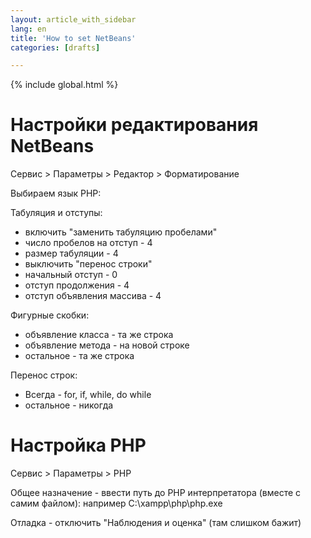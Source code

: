 ```yaml
---
layout: article_with_sidebar
lang: en
title: 'How to set NetBeans'
categories: [drafts]

---
```


{% include global.html %}

# Настройки редактирования NetBeans

Сервис > Параметры > Редактор > Форматирование

Выбираем язык PHP:

Табуляция и отступы:

*   включить "заменить табуляцию пробелами"
*   число пробелов на отступ - 4
*   размер табуляции - 4
*   выключить "перенос строки"
*   начальный отступ - 0
*   отступ продолжения - 4
*   отступ объявления массива - 4

Фигурные скобки:

*   объявление класса - та же строка
*   объявление метода - на новой строке
*   остальное - та же строка

Перенос строк:

*   Всегда - for, if, while, do while
*   остальное - никогда

# Настройка PHP

Сервис > Параметры > PHP

Общее назначение - ввести путь до PHP интерпретатора (вместе с самим файлом): например C:\xampp\php\php.exe

Отладка - отключить "Наблюдения и оценка" (там слишком бажит)